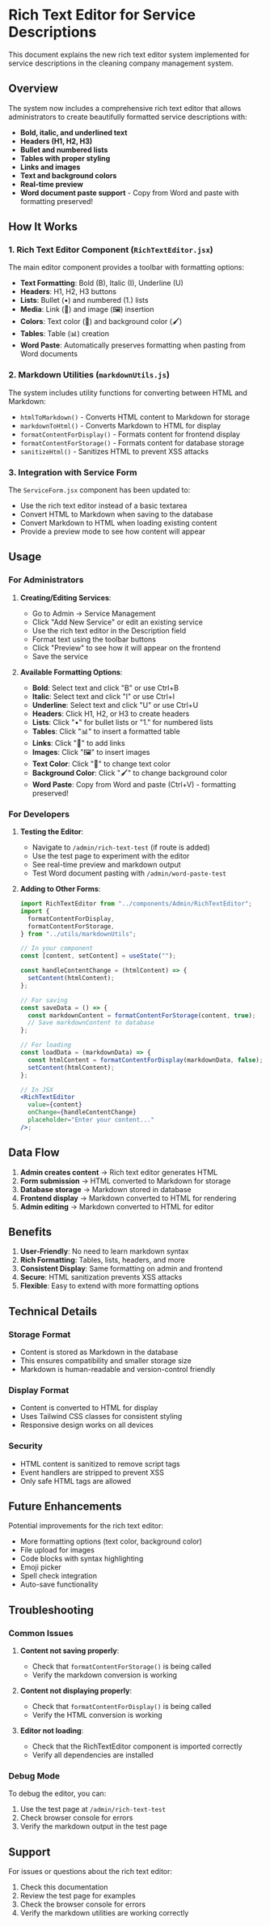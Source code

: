 # Rich Text Editor for Service Descriptions

This document explains the new rich text editor system implemented for service descriptions in the cleaning company management system.

## Overview

The system now includes a comprehensive rich text editor that allows administrators to create beautifully formatted service descriptions with:

- **Bold, italic, and underlined text**
- **Headers (H1, H2, H3)**
- **Bullet and numbered lists**
- **Tables with proper styling**
- **Links and images**
- **Text and background colors**
- **Real-time preview**
- **Word document paste support** - Copy from Word and paste with formatting preserved!

## How It Works

### 1. Rich Text Editor Component (`RichTextEditor.jsx`)

The main editor component provides a toolbar with formatting options:

- **Text Formatting**: Bold (B), Italic (I), Underline (U)
- **Headers**: H1, H2, H3 buttons
- **Lists**: Bullet (•) and numbered (1.) lists
- **Media**: Link (🔗) and image (🖼️) insertion
- **Colors**: Text color (🎨) and background color (🖌️)
- **Tables**: Table (📊) creation
- **Word Paste**: Automatically preserves formatting when pasting from Word documents

### 2. Markdown Utilities (`markdownUtils.js`)

The system includes utility functions for converting between HTML and Markdown:

- `htmlToMarkdown()` - Converts HTML content to Markdown for storage
- `markdownToHtml()` - Converts Markdown to HTML for display
- `formatContentForDisplay()` - Formats content for frontend display
- `formatContentForStorage()` - Formats content for database storage
- `sanitizeHtml()` - Sanitizes HTML to prevent XSS attacks

### 3. Integration with Service Form

The `ServiceForm.jsx` component has been updated to:

- Use the rich text editor instead of a basic textarea
- Convert HTML to Markdown when saving to the database
- Convert Markdown to HTML when loading existing content
- Provide a preview mode to see how content will appear

## Usage

### For Administrators

1. **Creating/Editing Services**:

   - Go to Admin → Service Management
   - Click "Add New Service" or edit an existing service
   - Use the rich text editor in the Description field
   - Format text using the toolbar buttons
   - Click "Preview" to see how it will appear on the frontend
   - Save the service

2. **Available Formatting Options**:
   - **Bold**: Select text and click "B" or use Ctrl+B
   - **Italic**: Select text and click "I" or use Ctrl+I
   - **Underline**: Select text and click "U" or use Ctrl+U
   - **Headers**: Click H1, H2, or H3 to create headers
   - **Lists**: Click "•" for bullet lists or "1." for numbered lists
   - **Tables**: Click "📊" to insert a formatted table
   - **Links**: Click "🔗" to add links
   - **Images**: Click "🖼️" to insert images
   - **Text Color**: Click "🎨" to change text color
   - **Background Color**: Click "🖌️" to change background color
   - **Word Paste**: Copy from Word and paste (Ctrl+V) - formatting preserved!

### For Developers

1. **Testing the Editor**:

   - Navigate to `/admin/rich-text-test` (if route is added)
   - Use the test page to experiment with the editor
   - See real-time preview and markdown output
   - Test Word document pasting with `/admin/word-paste-test`

2. **Adding to Other Forms**:

   ```jsx
   import RichTextEditor from "../components/Admin/RichTextEditor";
   import {
     formatContentForDisplay,
     formatContentForStorage,
   } from "../utils/markdownUtils";

   // In your component
   const [content, setContent] = useState("");

   const handleContentChange = (htmlContent) => {
     setContent(htmlContent);
   };

   // For saving
   const saveData = () => {
     const markdownContent = formatContentForStorage(content, true);
     // Save markdownContent to database
   };

   // For loading
   const loadData = (markdownData) => {
     const htmlContent = formatContentForDisplay(markdownData, false);
     setContent(htmlContent);
   };

   // In JSX
   <RichTextEditor
     value={content}
     onChange={handleContentChange}
     placeholder="Enter your content..."
   />;
   ```

## Data Flow

1. **Admin creates content** → Rich text editor generates HTML
2. **Form submission** → HTML converted to Markdown for storage
3. **Database storage** → Markdown stored in database
4. **Frontend display** → Markdown converted to HTML for rendering
5. **Admin editing** → Markdown converted to HTML for editor

## Benefits

1. **User-Friendly**: No need to learn markdown syntax
2. **Rich Formatting**: Tables, lists, headers, and more
3. **Consistent Display**: Same formatting on admin and frontend
4. **Secure**: HTML sanitization prevents XSS attacks
5. **Flexible**: Easy to extend with more formatting options

## Technical Details

### Storage Format

- Content is stored as Markdown in the database
- This ensures compatibility and smaller storage size
- Markdown is human-readable and version-control friendly

### Display Format

- Content is converted to HTML for display
- Uses Tailwind CSS classes for consistent styling
- Responsive design works on all devices

### Security

- HTML content is sanitized to remove script tags
- Event handlers are stripped to prevent XSS
- Only safe HTML tags are allowed

## Future Enhancements

Potential improvements for the rich text editor:

- More formatting options (text color, background color)
- File upload for images
- Code blocks with syntax highlighting
- Emoji picker
- Spell check integration
- Auto-save functionality

## Troubleshooting

### Common Issues

1. **Content not saving properly**:

   - Check that `formatContentForStorage()` is being called
   - Verify the markdown conversion is working

2. **Content not displaying properly**:

   - Check that `formatContentForDisplay()` is being called
   - Verify the HTML conversion is working

3. **Editor not loading**:
   - Check that the RichTextEditor component is imported correctly
   - Verify all dependencies are installed

### Debug Mode

To debug the editor, you can:

1. Use the test page at `/admin/rich-text-test`
2. Check browser console for errors
3. Verify the markdown output in the test page

## Support

For issues or questions about the rich text editor:

1. Check this documentation
2. Review the test page for examples
3. Check the browser console for errors
4. Verify the markdown utilities are working correctly

